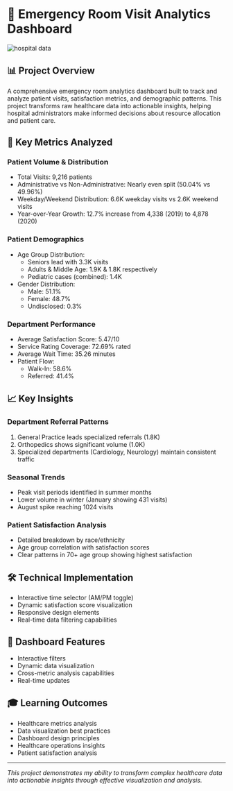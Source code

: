 # 🏥 Emergency Room Visit Analytics Dashboard


 ![hospital data](https://github.com/user-attachments/assets/5421fdf1-b611-463b-9422-11cc4348adf3)


## 📊 Project Overview
A comprehensive emergency room analytics dashboard built to track and analyze patient visits, satisfaction metrics, and demographic patterns. This project transforms raw healthcare data into actionable insights, helping hospital administrators make informed decisions about resource allocation and patient care.

## 🎯 Key Metrics Analyzed

### Patient Volume & Distribution
- Total Visits: 9,216 patients
- Administrative vs Non-Administrative: Nearly even split (50.04% vs 49.96%)
- Weekday/Weekend Distribution: 6.6K weekday visits vs 2.6K weekend visits
- Year-over-Year Growth: 12.7% increase from 4,338 (2019) to 4,878 (2020)

### Patient Demographics
- Age Group Distribution:
  * Seniors lead with 3.3K visits
  * Adults & Middle Age: 1.9K & 1.8K respectively
  * Pediatric cases (combined): 1.4K
- Gender Distribution:
  * Male: 51.1%
  * Female: 48.7%
  * Undisclosed: 0.3%

### Department Performance
- Average Satisfaction Score: 5.47/10
- Service Rating Coverage: 72.69% rated
- Average Wait Time: 35.26 minutes
- Patient Flow:
  * Walk-In: 58.6%
  * Referred: 41.4%

## 📈 Key Insights

### Department Referral Patterns
1. General Practice leads specialized referrals (1.8K)
2. Orthopedics shows significant volume (1.0K)
3. Specialized departments (Cardiology, Neurology) maintain consistent traffic

### Seasonal Trends
- Peak visit periods identified in summer months
- Lower volume in winter (January showing 431 visits)
- August spike reaching 1024 visits

### Patient Satisfaction Analysis
- Detailed breakdown by race/ethnicity
- Age group correlation with satisfaction scores
- Clear patterns in 70+ age group showing highest satisfaction

## 🛠️ Technical Implementation
- Interactive time selector (AM/PM toggle)
- Dynamic satisfaction score visualization
- Responsive design elements
- Real-time data filtering capabilities


## 📱 Dashboard Features
- Interactive filters
- Dynamic data visualization
- Cross-metric analysis capabilities
- Real-time updates

## 🎓 Learning Outcomes
- Healthcare metrics analysis
- Data visualization best practices
- Dashboard design principles
- Healthcare operations insights
- Patient satisfaction analysis

---
*This project demonstrates my ability to transform complex healthcare data into actionable insights through effective visualization and analysis.*
